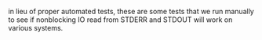 in lieu of proper automated tests, these are some tests that we run
manually to see if nonblocking IO read from STDERR and STDOUT will work
on various systems.

